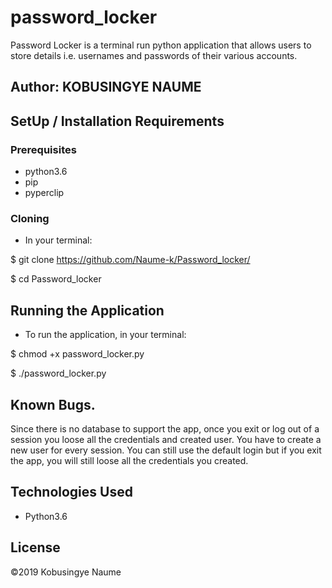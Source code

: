 # password_locker
Password Locker is a terminal run python application that allows users to store details i.e. usernames and passwords of their various accounts.
## Author: KOBUSINGYE NAUME
## SetUp / Installation Requirements
### Prerequisites
* python3.6
* pip
* pyperclip
### Cloning
* In your terminal:

$ git clone https://github.com/Naume-k/Password_locker/

$ cd Password_locker
## Running the Application
* To run the application, in your terminal:

 $ chmod +x password_locker.py
 
 $ ./password_locker.py
 ## Known Bugs.
 Since there is no database to support the app, once you exit or log out of a session you loose all the credentials and created user. You have to create a new user for every session. You can still use the default login but if you exit the app, you will still loose all the credentials you created.
## Technologies Used
* Python3.6
## License
©2019 Kobusingye Naume
